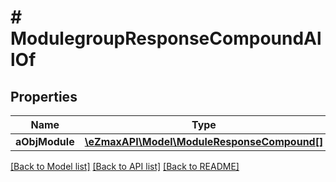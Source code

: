 # # ModulegroupResponseCompoundAllOf

## Properties

Name | Type | Description | Notes
------------ | ------------- | ------------- | -------------
**aObjModule** | [**\eZmaxAPI\Model\ModuleResponseCompound[]**](ModuleResponseCompound.md) |  | [optional]

[[Back to Model list]](../../README.md#models) [[Back to API list]](../../README.md#endpoints) [[Back to README]](../../README.md)
